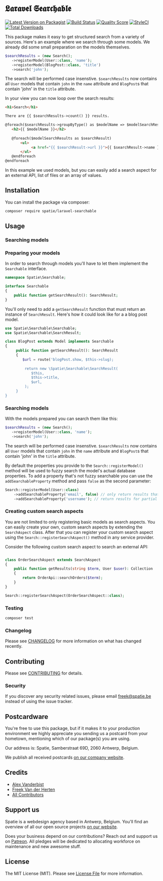 # 𝕷𝖆𝖗𝖆𝖛𝖊𝖑 𝕾𝖊𝖆𝖗𝖈𝖍𝖆𝖇𝖑𝖊

[![Latest Version on Packagist](https://img.shields.io/packagist/v/spatie/laravel-searchable.svg?style=flat-square)](https://packagist.org/packages/spatie/laravel-searchable)
[![Build Status](https://img.shields.io/travis/spatie/laravel-searchable/master.svg?style=flat-square)](https://travis-ci.org/spatie/laravel-searchable)
[![Quality Score](https://img.shields.io/scrutinizer/g/spatie/laravel-searchable.svg?style=flat-square)](https://scrutinizer-ci.com/g/spatie/laravel-searchable)
[![StyleCI](https://github.styleci.io/repos/160661570/shield?branch=master)](https://github.styleci.io/repos/160661570)
[![Total Downloads](https://img.shields.io/packagist/dt/spatie/laravel-searchable.svg?style=flat-square)](https://packagist.org/packages/spatie/laravel-searchable)

This package makes it easy to get structured search from a variety of sources. Here's an example where we search through some models. We already did some small preparation on the models themselves.

```php
$searchResults = (new Search();
   ->registerModel(User::class, 'name');
   ->registerModel(BlogPost::class, 'title')
   ->search('john');
```

The search will be performed case insenstive. `$searchResults` now contains all `User` models that contain `john` in the `name` attribute and `BlogPost`s that contain 'john' in the `title` attribute.

In your view you can now loop over the search results:

```html
<h1>Search</h1>

There are {{ $searchResults->count() }} results.

@foreach($searchResults->groupByType() as $modelName => $modelSearchResults)
   <h2>{{ $modelName }}</h2>
   
   @foreach($modelSearchResults as $searchResult)
       <ul>
            <a href="{{ $searchResult->url }}">{{ $searchResult->name }}</a>
       </ul>
   @endforeach
@endforeach
```

In this example we used models, but you can easily add a search aspect for an external API, list of files or an array of values.


## Installation

You can install the package via composer:

```bash
composer require spatie/laravel-searchable
```

## Usage

### Searching models

### Preparing your models

In order to search through models you'll have to let them implement the `Searchable` interface.

```php
namespace Spatie\Searchable;

interface Searchable
{
    public function getSearchResult(): SearchResult;
}
```

You'll only need to add a `getSearchResult` function that must return an instance of `SearchResult`. Here's how it could look like for a a blog post model.

```php
use Spatie\Searchable\Searchable;
use Spatie\Searchable\SearchResult;

class BlogPost extends Model implements Searchable
{
     public function getSearchResult(): SearchResult
     {
        $url = route('blogPost.show, $this->slug);
     
         return new \Spatie\Searchable\SearchResult(
            $this,
            $this->title,
            $url,
         );
     }
}
```


### Searching models

With the models prepared you can search them like this:

```php
$searchResults = (new Search();
   ->registerModel(User::class, 'name');
   ->search('john');
```

The search will be performed case insenstive. `$searchResults` now contains all `User` models that contain `john` in the `name` attribute and `BlogPost`s that contain 'john' in the `title` attribute.


By default the properties you provide to the `Search::registerModel()` method will be used to fuzzy search the model's actual database properties. To add a property that's not fuzzy searchable you can use the `addSearchableProperty` method and pass `false` as the second parameter:

```php
Search::registerModel(User::class)
    ->addSearchableProperty('email', false) // only return results that exactly match the e-mail address
    ->addSearchableProperty('username'); // return results for partial matches on usernames
``` 

### Creating custom search aspects

You are not limited to only registering basic models as search aspects. You can easily create your own, custom search aspects by extending the `SearchAspect` class. After that you can register your custom search aspect using the `Search::registerSearchAspect()` method in any service provider.

Consider the following custom search aspect to search an external API:

```php

class OrderSearchAspect extends SearchAspect
{
    public function getResults(string $term, User $user): Collection
    {
        return OrderApi::searchOrders($term);
    }
}
```

```php
Search::registerSearchAspect(OrderSearchAspect::class);
``` 

### Testing

``` bash
composer test
```

### Changelog

Please see [CHANGELOG](CHANGELOG.md) for more information on what has changed recently.

## Contributing

Please see [CONTRIBUTING](CONTRIBUTING.md) for details.

### Security

If you discover any security related issues, please email freek@spatie.be instead of using the issue tracker.

## Postcardware

You're free to use this package, but if it makes it to your production environment we highly appreciate you sending us a postcard from your hometown, mentioning which of our package(s) you are using.

Our address is: Spatie, Samberstraat 69D, 2060 Antwerp, Belgium.

We publish all received postcards [on our company website](https://spatie.be/en/opensource/postcards).

## Credits

- [Alex Vanderbist](https://github.com/AlexVanderbist)
- [Freek Van der Herten](https://github.com/freekmurze)
- [All Contributors](../../contributors)

## Support us

Spatie is a webdesign agency based in Antwerp, Belgium. You'll find an overview of all our open source projects [on our website](https://spatie.be/opensource).

Does your business depend on our contributions? Reach out and support us on [Patreon](https://www.patreon.com/spatie). 
All pledges will be dedicated to allocating workforce on maintenance and new awesome stuff.

## License

The MIT License (MIT). Please see [License File](LICENSE.md) for more information.
